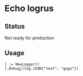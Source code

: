 # Echo logrus

## Status

Not ready for production

## Usage

```
l := NewLogger()
l.Debugj(log.JSON{"test": "gogo"})
```